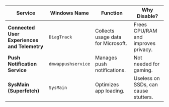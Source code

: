 | Service | Windows Name | Function | Why Disable? |
|---------|-------------|----------|--------------|
| **Connected User Experiences and Telemetry** | `DiagTrack` | Collects usage data for Microsoft. | Frees CPU/RAM and improves privacy. |
| **Push Notification Service** | `dmwappushservice` | Manages push notifications. | Not needed for gaming. |
| **SysMain (Superfetch)** | `SysMain` | Optimizes app loading. | Useless on SSDs, can cause stutters. |
